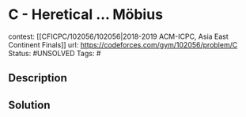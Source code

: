 # C - Heretical … Möbius

contest: [[CFICPC/102056/102056|2018-2019 ACM-ICPC, Asia East Continent Finals]]
url: https://codeforces.com/gym/102056/problem/C
Status: #UNSOLVED
Tags: #

## Description

## Solution

